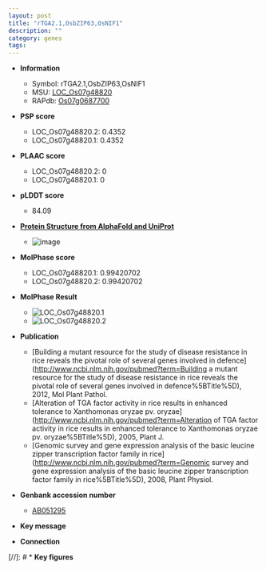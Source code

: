 ```yaml
---
layout: post
title: "rTGA2.1,OsbZIP63,OsNIF1"
description: ""
category: genes
tags: 
---
```


* **Information**  
    + Symbol: rTGA2.1,OsbZIP63,OsNIF1  
    + MSU: [LOC_Os07g48820](http://rice.plantbiology.msu.edu/cgi-bin/ORF_infopage.cgi?orf=LOC_Os07g48820)  
    + RAPdb: [Os07g0687700](http://rapdb.dna.affrc.go.jp/viewer/gbrowse_details/irgsp1?name=Os07g0687700)  

* **PSP score**  
    + LOC_Os07g48820.2: 0.4352 
    + LOC_Os07g48820.1: 0.4352 

* **PLAAC score**  
    + LOC_Os07g48820.2: 0 
    + LOC_Os07g48820.1: 0 

* **pLDDT score**
    + 84.09

* **[Protein Structure from AlphaFold and UniProt](https://www.uniprot.org/uniprotkb/Q7X993/entry#structure)**
    + ![image](https://ricepsp.github.io/images/Q7/AF-Q7X993-F1.png)

* **MolPhase score**
    + LOC_Os07g48820.1: 0.99420702
    + LOC_Os07g48820.2: 0.99420702

* **MolPhase Result**
    + ![LOC_Os07g48820.1](https://304243504.github.io/Pictures/LOC_Os07g/LOC_Os07g48820.1.png)
    + ![LOC_Os07g48820.2](https://304243504.github.io/Pictures/LOC_Os07g/LOC_Os07g48820.2.png)

* **Publication**  
    + [Building a mutant resource for the study of disease resistance in rice reveals the pivotal role of several genes involved in defence](http://www.ncbi.nlm.nih.gov/pubmed?term=Building a mutant resource for the study of disease resistance in rice reveals the pivotal role of several genes involved in defence%5BTitle%5D), 2012, Mol Plant Pathol.
    + [Alteration of TGA factor activity in rice results in enhanced tolerance to Xanthomonas oryzae pv. oryzae](http://www.ncbi.nlm.nih.gov/pubmed?term=Alteration of TGA factor activity in rice results in enhanced tolerance to Xanthomonas oryzae pv. oryzae%5BTitle%5D), 2005, Plant J.
    + [Genomic survey and gene expression analysis of the basic leucine zipper transcription factor family in rice](http://www.ncbi.nlm.nih.gov/pubmed?term=Genomic survey and gene expression analysis of the basic leucine zipper transcription factor family in rice%5BTitle%5D), 2008, Plant Physiol.

* **Genbank accession number**  
    + [AB051295](http://www.ncbi.nlm.nih.gov/nuccore/AB051295)

* **Key message**  

* **Connection**  

[//]: # * **Key figures**  


